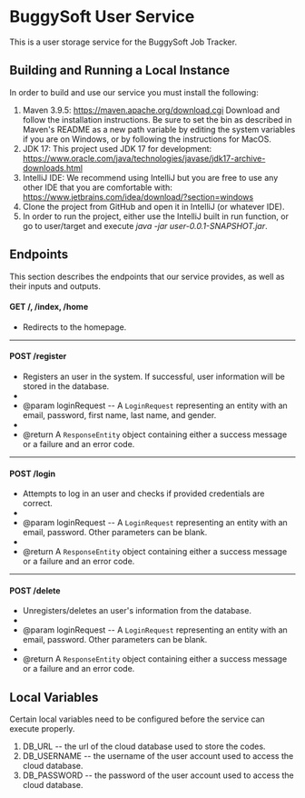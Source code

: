 # BuggySoft User Service 

This is a user storage service for the BuggySoft Job Tracker. 

## Building and Running a Local Instance
In order to build and use our service you must install the following:

1. Maven 3.9.5: https://maven.apache.org/download.cgi Download and follow the installation instructions. Be sure to set the bin as described in Maven's README as a new path variable by editing the system variables if you are on Windows, or by following the instructions for MacOS.
2. JDK 17: This project used JDK 17 for development: https://www.oracle.com/java/technologies/javase/jdk17-archive-downloads.html
3. IntelliJ IDE: We recommend using IntelliJ but you are free to use any other IDE that you are comfortable with: https://www.jetbrains.com/idea/download/?section=windows
4. Clone the project from GitHub and open it in IntelliJ (or whatever IDE).
5. In order to run the project, either use the IntelliJ built in run function, or go to user/target and execute *java -jar user-0.0.1-SNAPSHOT.jar*.

## Endpoints
This section describes the endpoints that our service provides, as well as their inputs and outputs.

#### GET /, /index, /home

* Redirects to the homepage.

---

#### POST /register

* Registers an user in the system. If successful, user information will be stored in the database.
*
* @param loginRequest -- A `LoginRequest` representing an entity with an email, password, first name, last name, and gender.
*
* @return A `ResponseEntity` object containing either a success message or a failure and an error code.

---

#### POST /login

* Attempts to log in an user and checks if provided credentials are correct.
*
* @param loginRequest -- A `LoginRequest` representing an entity with an email, password. Other parameters can be blank.
*
* @return A `ResponseEntity` object containing either a success message or a failure and an error code.

---

#### POST /delete

* Unregisters/deletes an user's information from the database.
*
* @param loginRequest -- A `LoginRequest` representing an entity with an email, password. Other parameters can be blank.
*
* @return A `ResponseEntity` object containing either a success message or a failure and an error code.
## Local Variables

Certain local variables need to be configured before the service can execute properly. 

1. DB_URL -- the url of the cloud database used to store the codes.
2. DB_USERNAME -- the username of the user account used to access the cloud database.
3. DB_PASSWORD -- the password of the user account used to access the cloud database.